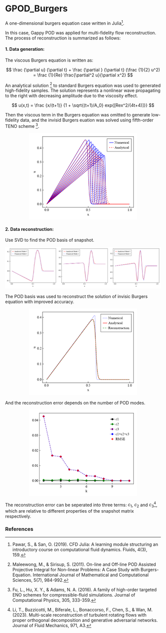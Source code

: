 # GPOD_Burgers
A one-dimensional burgers equation case written in Julia[^1].

In this case, Gappy POD was applied for multi-fidelity flow reconstruction. The process of reconstruction is summarized as follows: 

#### 1. Data generation:

The viscous Burgers equation is written as:

  $$ 
  \frac {\partial u} {\partial t} + \frac {\partial } {\partial t} (\frac {1}{2} u^2) = \frac {1}{Re} \frac{\partial^2 u}{\partial x^2}
  $$

An analytical solution [^2] to standard Burgers equation was used to generated high-fidelity samples. The solution represents a nonlinear wave propagating to the right with decreasing amplitude due to the viscosity effect.

  $$
  u(x,t) = \frac {x/(t+1)} {1 + \sqrt{(t+1)/A_0} exp{[Rex^2/(4t+4)]}}
  $$

Then the viscous term in the Burgers equation was omitted to generate low-fidelity data, and the invisid Burgers euation was solved using fifth-order TENO scheme [^3]. 
   
  <div align="center">
	<img src="https://github.com/h5ch/GPOD_Burgers/blob/main/Results/Burgers_solution.png" alt="Editor" width="350">
  </div>

#### 2. Data reconstruction:

Use SVD to find the POD basis of snapshot.

  ![image](https://github.com/h5ch/GPOD_Burgers/blob/main/Results/Modes.png)

The POD basis was used to reconstruct the solution of invisic Burgers equation with improved accuracy. 

  <div align="center">
	<img src="https://github.com/h5ch/GPOD_Burgers/blob/main/Results/Reconstruction.png" alt="Editor" width="350">
  </div>

And the reconstruction error depends on the number of POD modes. 

  <div align="center">
	<img src="https://github.com/h5ch/GPOD_Burgers/blob/main/Results/Error.png" alt="Editor" width="350">
  </div>

The reconstruction error can be seperated into three terms: $c_1$, $c_2$ and $c_3$[^4], which are relative to different properties of the snapshot matrix respectively. 

### References
[^1]: Pawar, S., & San, O. (2019). CFD Julia: A learning module structuring an introductory course on computational fluid dynamics. Fluids, 4(3), 159.

[^2]: Maleewong, M., & Sirisup, S. (2011). On-line and Off-line POD Assisted Projective Integral for Non-linear Problems: A Case Study with Burgers-Equation. International Journal of Mathematical and Computational Sciences, 5(7), 984-992.

[^3]: Fu, L., Hu, X. Y., & Adams, N. A. (2016). A family of high-order targeted ENO schemes for compressible-fluid simulations. Journal of Computational Physics, 305, 333-359.

[^4]: Li, T., Buzzicotti, M., Biferale, L., Bonaccorso, F., Chen, S., & Wan, M. (2023). Multi-scale reconstruction of turbulent rotating flows with proper orthogonal decomposition and generative adversarial networks. Journal of Fluid Mechanics, 971, A3.
